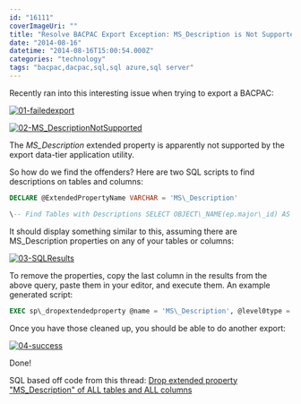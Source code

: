 ```yaml
---
id: "16111"
coverImageUri: ""
title: "Resolve BACPAC Export Exception: MS_Description is Not Supported"
date: "2014-08-16"
datetime: "2014-08-16T15:00:54.000Z"
categories: "technology"
tags: "bacpac,dacpac,sql,sql azure,sql server"
---
```


Recently ran into this interesting issue when trying to export a BACPAC:

[![01-failedexport](http://assets.brandonmartinez.com/brandonmartinez/2014/06/01-failedexport.png)](http://assets.brandonmartinez.com/brandonmartinez/2014/06/01-failedexport.png)

[![02-MS_DescriptionNotSupported](http://assets.brandonmartinez.com/brandonmartinez/2014/06/02-MS_DescriptionNotSupported.png)](http://assets.brandonmartinez.com/brandonmartinez/2014/06/02-MS_DescriptionNotSupported.png)

The _MS\_Description_ extended property is apparently not supported by the export data-tier application utility.

So how do we find the offenders? Here are two SQL scripts to find descriptions on tables and columns:

```sql
DECLARE @ExtendedPropertyName VARCHAR = 'MS\_Description'

\-- Find Tables with Descriptions SELECT OBJECT\_NAME(ep.major\_id) AS TableName, ep.\[Value\] AS \[Description\], 'EXEC sp\_dropextendedproperty @name = ''' + @ExtendedPropertyName + ''', @level0type = ''schema'', ' + '@level0name = ' + OBJECT\_SCHEMA\_NAME(ep.major\_id) + ', @level1type = ''table'', @level1name = ' + OBJECT\_NAME(ep.major\_id) AS DropTableDescriptions FROM sys.extended\_properties ep WHERE ep.class\_desc = 'OBJECT\_OR\_COLUMN' AND ep.minor\_id = 0 AND ep.NAME = @ExtendedPropertyName -- Find Columns with Descriptions SELECT OBJECT\_NAME(ep.major\_id) AS TableName, columns.NAME AS ColumnName, ep.\[Value\] AS \[Description\], 'EXEC sp\_dropextendedproperty @name = ''' + @ExtendedPropertyName + ''', @level0type = ''schema'', ' + '@level0name = ' + OBJECT\_SCHEMA\_NAME(ep.major\_id) + ', @level1type = ''table'', @level1name = ' + OBJECT\_NAME(ep.major\_id) + ', @level2type = ''column'', @level2name = ' + columns.NAME AS DropColumnDescriptions FROM sys.extended\_properties ep INNER JOIN sys.columns ON columns.object\_id = ep.major\_id AND columns.column\_id = ep.minor\_id WHERE ep.class\_desc = 'OBJECT\_OR\_COLUMN' AND ep.minor\_id > 0 AND ep.NAME = @ExtendedPropertyName
```

It should display something similar to this, assuming there are MS\_Description properties on any of your tables or columns:

[![03-SQLResults](http://assets.brandonmartinez.com/brandonmartinez/2014/06/03-SQLResults.png)](http://assets.brandonmartinez.com/brandonmartinez/2014/06/03-SQLResults.png)

To remove the properties, copy the last column in the results from the above query, paste them in your editor, and execute them. An example generated script:

```sql
EXEC sp\_dropextendedproperty @name = 'MS\_Description', @level0type = 'schema', @level0name = dbo, @level1type = 'table', @level1name = EXEC sp\_dropextendedproperty @name = 'MS\_Description', @level0type = 'schema', @level0name = dbo, @level1type = 'table', @level1name = {{YOUR\_TABLE\_NAME}}, @level2type = 'column', @level2name = {{YOUR\_COLUMN\_NAME}}
```

Once you have those cleaned up, you should be able to do another export:

[![04-success](http://assets.brandonmartinez.com/brandonmartinez/2014/06/04-success.png)](http://assets.brandonmartinez.com/brandonmartinez/2014/06/04-success.png)

Done!

SQL based off code from this thread: [Drop extended property "MS\_Description" of ALL tables and ALL columns](http://bmtn.us/XpHOmO)
